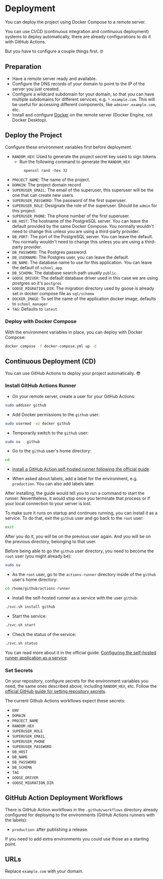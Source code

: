 # Deployment

You can deploy the project using Docker Compose to a remote server.

You can use CI/CD (continuous integration and continuous deployment) systems to deploy automatically, there are already configurations to do it with GitHub Actions.

But you have to configure a couple things first. 🤓

## Preparation

* Have a remote server ready and available.
* Configure the DNS records of your domain to point to the IP of the server you just created.
* Configure a wildcard subdomain for your domain, so that you can have multiple subdomains for different services, e.g. `*.example.com`. This will be useful for accessing different components, like `adminer.example.com`, etc.
* Install and configure [Docker](https://docs.docker.com/engine/install/) on the remote server (Docker Engine, not Docker Desktop).

## Deploy the Project
Configure these environment variables first before deployment.

* `RANDOM_HEX`: Used to generate the project secret key used to sign tokens
    - Run the following command to generate the `RANDOM_HEX`
        ```
          openssl rand -hex 32
        ```
* `PROJECT_NAME`: The name of the project.
* `DOMAIN`: The project domain record
* `SUPERUSER_EMAIL`: The email of the superuser, this superuser will be the one that can create new users.
* `SUPERUSER_PASSWORD`: The password of the first superuser.
* `SUPERUSER_ROLE`: Designate the role of the superuser. Should be `admin` for this project.
* `SUPERUSER_PHONE`: The phone number of the first superuser.
* `DB_HOST`: The hostname of the PostgreSQL server. You can leave the default provided by the same Docker Compose. You normally wouldn't need to change this unless you are using a third-party provider.
* `DB_PORT`: The port of the PostgreSQL server. You can leave the default. You normally wouldn't need to change this unless you are using a third-party provider.
* `DB_PASSWORD`: The Postgres password.
* `DB_USERNAME`: The Postgres user, you can leave the default.
* `DB_NAME`: The database name to use for this application. You can leave the default of `school_app`.
* `DB_SCHEMA`: The database search path usually `public`.
* `GOOSE_DRIVER`: The default database driver used in this case we are using postgres so it's `postgres`
* `GOOSE_MIGRATION_DIR`: The migration directory used by goose is already set in docker compose file as `sql/schema`
* `DOCKER_IMAGE`: To set the name of the application docker image, defaults to `school_manager`
* `TAG`: Defaults to `latest`


### Deploy with Docker Compose
With the environment variables in place, you can deploy with Docker Compose:

```bash
docker compose -f docker-compose.yml up -d
```

## Continuous Deployment (CD)

You can use GitHub Actions to deploy your project automatically. 😎

### Install GitHub Actions Runner

* On your remote server, create a user for your GitHub Actions:

```bash
sudo adduser github
```

* Add Docker permissions to the `github` user:

```bash
sudo usermod -aG docker github
```

* Temporarily switch to the `github` user:

```bash
sudo su - github
```

* Go to the `github` user's home directory:

```bash
cd
```

* [Install a GitHub Action self-hosted runner following the official guide](https://docs.github.com/en/actions/hosting-your-own-runners/managing-self-hosted-runners/adding-self-hosted-runners#adding-a-self-hosted-runner-to-a-repository).

* When asked about labels, add a label for the environment, e.g. `production`. You can also add labels later.

After installing, the guide would tell you to run a command to start the runner. Nevertheless, it would stop once you terminate that process or if your local connection to your server is lost.

To make sure it runs on startup and continues running, you can install it as a service. To do that, exit the `github` user and go back to the `root` user:

```bash
exit
```

After you do it, you will be on the previous user again. And you will be on the previous directory, belonging to that user.

Before being able to go the `github` user directory, you need to become the `root` user (you might already be):

```bash
sudo su
```

* As the `root` user, go to the `actions-runner` directory inside of the `github` user's home directory:

```bash
cd /home/github/actions-runner
```

* Install the self-hosted runner as a service with the user `github`:

```bash
./svc.sh install github
```

* Start the service:

```bash
./svc.sh start
```

* Check the status of the service:

```bash
./svc.sh status
```

You can read more about it in the official guide: [Configuring the self-hosted runner application as a service](https://docs.github.com/en/actions/hosting-your-own-runners/managing-self-hosted-runners/configuring-the-self-hosted-runner-application-as-a-service).

### Set Secrets

On your repository, configure secrets for the environment variables you need, the same ones described above, including `RANDOM_HEX`, etc. Follow the [official GitHub guide for setting repository secrets](https://docs.github.com/en/actions/security-guides/using-secrets-in-github-actions#creating-secrets-for-a-repository).

The current Github Actions workflows expect these secrets:
* `ENV`
* `DOMAIN`
* `PROJECT_NAME`
* `RANDOM_HEX`
* `SUPERUSER_ROLE`
* `SUPERUSER_EMAIL`
* `SUPERUSER_PHONE`
* `SUPERUSER_PASSWORD`
* `DB_HOST`
* `DB_NAME`
* `DB_PASSWORD`
* `DB_SCHEMA`
* `TAG`
* `GOOSE_DRIVER`
* `GOOSE_MIGRATION_DIR`

## GitHub Action Deployment Workflows

There is GitHub Action workflows in the `.github/workflows` directory already configured for deploying to the environments (GitHub Actions runners with the labels):

* `production`: after publishing a release.

If you need to add extra environments you could use those as a starting point.

## URLs

Replace `example.com` with your domain.
